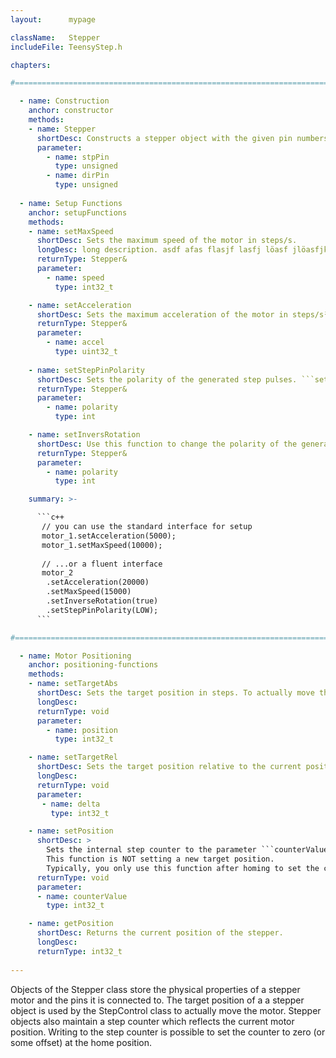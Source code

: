 ```yaml
---
layout:      mypage

className:   Stepper
includeFile: TeensyStep.h

chapters: 

#==============================================================================================

  - name: Construction
    anchor: constructor
    methods:
    - name: Stepper
      shortDesc: Constructs a stepper object with the given pin numbers for STEP and DIR signals     
      parameter:
        - name: stpPin
          type: unsigned
        - name: dirPin
          type: unsigned
  
  - name: Setup Functions
    anchor: setupFunctions
    methods:
    - name: setMaxSpeed
      shortDesc: Sets the maximum speed of the motor in steps/s. 
      longDesc: long description. asdf afas flasjf lasfj löasf jlöasfjk 
      returnType: Stepper&
      parameter:
        - name: speed
          type: int32_t

    - name: setAcceleration    
      shortDesc: Sets the maximum acceleration of the motor in steps/s².
      returnType: Stepper&
      parameter: 
        - name: accel
          type: uint32_t
            
    - name: setStepPinPolarity
      shortDesc: Sets the polarity of the generated step pulses. ```setStepPinPolarity(HIGH)``` generates active high pulses. ```setStepPinPolarity(LOW)``` generates active low pulses. 
      returnType: Stepper&
      parameter:
        - name: polarity
          type: int

    - name: setInversRotation
      shortDesc: Use this function to change the polarity of the generated direction signal. ```setInversRotation(true)``` sets the DIR pin to LOW if the motor runs in 'upward direction'
      returnType: Stepper&
      parameter:
        - name: polarity
          type: int

    summary: >-     

      ```c++ 
       // you can use the standard interface for setup
       motor_1.setAcceleration(5000);
       motor_1.setMaxSpeed(10000);       
      
       // ...or a fluent interface
       motor_2
        .setAcceleration(20000)
        .setMaxSpeed(15000)
        .setInverseRotation(true)
        .setStepPinPolarity(LOW);
      ```

#==============================================================================================

  - name: Motor Positioning
    anchor: positioning-functions
    methods:
    - name: setTargetAbs
      shortDesc: Sets the target position in steps. To actually move the motor, use one of the controller objects
      longDesc: 
      returnType: void
      parameter:
        - name: position
          type: int32_t

    - name: setTargetRel
      shortDesc: Sets the target position relative to the current position. To actually move the motor, use one of the controller objects
      longDesc: 
      returnType: void
      parameter:
       - name: delta
         type: int32_t

    - name: setPosition
      shortDesc: >
        Sets the internal step counter to the parameter ```counterValue```. 
        This function is NOT setting a new target position. 
        Typically, you only use this function after homing to set the counter to zero or some offset value.       
      returnType: void
      parameter:
      - name: counterValue
        type: int32_t

    - name: getPosition
      shortDesc: Returns the current position of the stepper. 
      longDesc: 
      returnType: int32_t
     
---
```


Objects of the Stepper class store the physical properties of a stepper motor and the pins it is connected to. The target position of a a stepper object is used by the StepControl class to actually move the motor.  Stepper objects also maintain a step counter which reflects the current motor position. Writing to the step counter is possible to set the counter to zero (or some offset) at the home position. 



